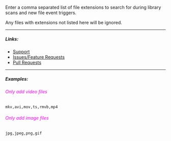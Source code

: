 
Enter a comma separated list of file extensions to search for during library scans and new file event triggers.

Any files with extensions not listed here will be ignored.

---

##### Links:

- [Support](https://unmanic.app/discord)
- [Issues/Feature Requests](https://github.com/Unmanic/plugin.limit_library_search_by_file_extension/issues)
- [Pull Requests](https://github.com/Unmanic/plugin.limit_library_search_by_file_extension/pulls)

---

##### Examples:

###### <span style="color:magenta">Only add video files</span>
```
mkv,avi,mov,ts,rmvb,mp4
```

###### <span style="color:magenta">Only add image files</span>
```
jpg,jpeg,png,gif
```
